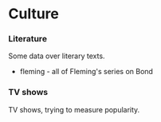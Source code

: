# Culture

### Literature
Some data over literary texts.

* fleming - all of Fleming's series on Bond

### TV shows

TV shows, trying to measure popularity.
